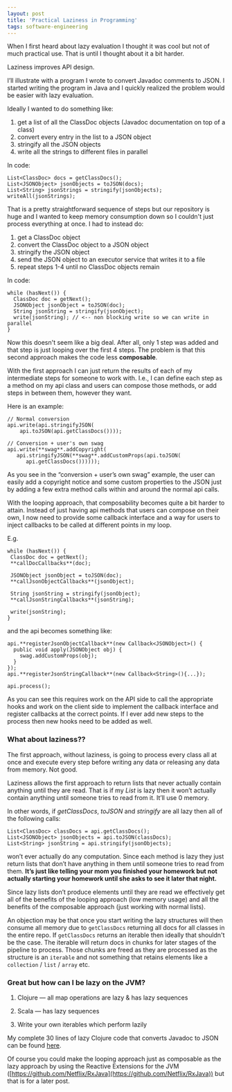 ```yaml
---
layout: post
title: 'Practical Laziness in Programming'
tags: software-engineering
---
```


When I first heard about lazy evaluation I thought it was cool but not of much practical use. That is until I thought about it a bit harder.

Laziness improves API design.

I’ll illustrate with a program I wrote to convert Javadoc comments to JSON. I started writing the program in Java and I quickly realized the problem would be easier with lazy evaluation.

Ideally I wanted to do something like:

1. get a list of all the ClassDoc objects (Javadoc documentation on top of a class)
2. convert every entry in the list to a JSON object
3. stringify all the JSON objects
4. write all the strings to different files in parallel

In code:

    List<ClassDoc> docs = getClassDocs();
    List<JSONObject> jsonObjects = toJSON(docs);
    List<String> jsonStrings = stringify(jsonObjects);
    writeAll(jsonStrings);

That is a pretty straightforward sequence of steps but our repository is huge and I wanted to keep memory consumption down so I couldn't just process everything at once. I had to instead do:

1. get a ClassDoc object
2. convert the ClassDoc object to a JSON object
3. stringify the JSON object
4. send the JSON object to an executor service that writes it to a file
5. repeat steps 1-4 until no ClassDoc objects remain

In code:

    while (hasNext()) {
      ClassDoc doc = getNext();
      JSONObject jsonObject = toJSON(doc);
      String jsonString = stringify(jsonObject);
      write(jsonString); // <-- non blocking write so we can write in parallel
    }

Now this doesn't seem like a big deal. After all, only 1 step was added and that step is just looping over the first 4 steps. The problem is that this second approach makes the code less **composable**.

With the first approach I can just return the results of each of my intermediate steps for someone to work with. I.e., I can define each step as a method on my api class and users can compose those methods, or add steps in between them, however they want.

Here is an example:

    // Normal conversion
    api.write(api.stringifyJSON(
        api.toJSON(api.getClassDocs())));

    // Conversion + user's own swag
    api.write(**swag**.addCopyright(
       api.stringifyJSON(**swag**.addCustomProps(api.toJSON(
          api.getClassDocs())))));

As you see in the “conversion + user’s own swag” example, the user can easily add a copyright notice and some custom properties to the JSON just by adding a few extra method calls within and around the normal api calls.

With the looping approach, that composability becomes quite a bit harder to attain. Instead of just having api methods that users can compose on their own, I now need to provide some callback interface and a way for users to inject callbacks to be called at different points in my loop.

E.g.

    while (hasNext()) {
     ClassDoc doc = getNext();
     **callDocCallbacks**(doc);

     JSONObject jsonObject = toJSON(doc);
     **callJsonObjectCallbacks**(jsonObject);

     String jsonString = stringify(jsonObject);
     **callJsonStringCallbacks**(jsonString);

     write(jsonString);
    }

and the api becomes something like:

    api.**registerJsonObjectCallback**(new Callback<JSONObject>() {
      public void apply(JSONObject obj) {
        swag.addCustomProps(obj);
      }
    });
    api.**registerJsonStringCallback**(new Callback<String>(){...});

    api.process();

As you can see this requires work on the API side to call the appropriate hooks and work on the client side to implement the callback interface and register callbacks at the correct points. If I ever add new steps to the process then new hooks need to be added as well.

### What about laziness??

The first approach, without laziness, is going to process every class all at once and execute every step before writing any data or releasing any data from memory. Not good.

Laziness allows the first approach to return lists that never actually contain anything until they are read. That is if my _List<ClassDoc>_ is lazy then it won’t actually contain anything until someone tries to read from it. It’ll use 0 memory.

In other words, if _getClassDocs_, _toJSON_ and _stringify_ are all lazy then all of the following calls:

    List<ClassDoc> classDocs = api.getClassDocs();
    List<JSONObject> jsonObjects = api.toJSON(classDocs);
    List<String> jsonString = api.stringify(jsonObjects);

won’t ever actually do any computation. Since each method is lazy they just return lists that don’t have anything in them until someone tries to read from them. **It’s just like telling your mom you finished your homework but not actually starting your homework until she asks to see it later that night.**

Since lazy lists don’t produce elements until they are read we effectively get all of the benefits of the looping approach (low memory usage) and all the benefits of the composable approach (just working with normal lists).

An objection may be that once you start writing the lazy structures will then consume all memory due to `getClassDocs` returning all docs for all classes in the entire repo. If `getClassDocs` returns an iterable then ideally that shouldn't be the case. The iterable
will return docs in chunks for later stages of the pipeline to process. Those chunks are freed as they are processed as the structure is an `iterable` and not something that retains elements like a `collection` / `list` / `array` etc.

### Great but how can I be lazy on the JVM?

1. Clojure — all map operations are lazy & has lazy sequences

1. Scala — has lazy sequences

1. Write your own iterables which perform lazily

My complete 30 lines of lazy Clojure code that converts Javadoc to JSON can be found [here](https://github.com/tantaman/jsonDoclet/blob/master/src/com/tantaman/doc/JsonDoclet.clj).

Of course you could make the looping approach just as composable as the lazy approach by using the Reactive Extensions for the JVM ([https://github.com/Netflix/RxJava](https://github.com/Netflix/RxJava)) but that is for a later post.
